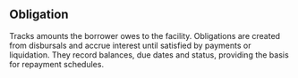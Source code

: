 ## Obligation

Tracks amounts the borrower owes to the facility.
Obligations are created from disbursals and accrue interest until satisfied by payments or liquidation.
They record balances, due dates and status, providing the basis for repayment schedules.
